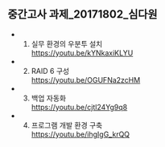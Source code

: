 ## 중간고사 과제_20171802_심다원 ##

+ 1. 실무 환경의 우분투 설치     
    https://youtu.be/kYNkaxiKLYU               

+ 2. RAID 6 구성     
    https://youtu.be/OGUFNa2zcHM      

+ 3. 백업 자동화      
    https://youtu.be/cjtl24Yg9q8       

+ 4. 프로그램 개발 환경 구축       
    https://youtu.be/ihgIgG_krQQ      
